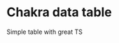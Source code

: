 # Chakra data table

<!-- <a href="https://www.npmjs.com/package/chakra-next-link"><img src="https://img.shields.io/npm/v/chakra-next-link?style=flat"></a>
<a href="https://www.npmjs.com/package/chakra-next-link"><img src="https://img.shields.io/npm/dm/chakra-next-link?style=flat"></a> -->

Simple table with great TS
